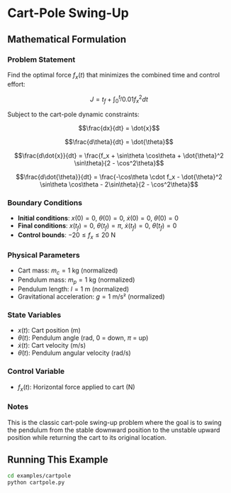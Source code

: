 # Cart-Pole Swing-Up

## Mathematical Formulation

### Problem Statement

Find the optimal force $f_x(t)$ that minimizes the combined time and control effort:

$$J = t_f + \int_0^{t_f} 0.01 f_x^2 dt$$

Subject to the cart-pole dynamic constraints:

$$\frac{dx}{dt} = \dot{x}$$

$$\frac{d\theta}{dt} = \dot{\theta}$$

$$\frac{d\dot{x}}{dt} = \frac{f_x + \sin\theta \cos\theta + \dot{\theta}^2 \sin\theta}{2 - \cos^2\theta}$$

$$\frac{d\dot{\theta}}{dt} = \frac{-\cos\theta \cdot f_x - \dot{\theta}^2 \sin\theta \cos\theta - 2\sin\theta}{2 - \cos^2\theta}$$

### Boundary Conditions

- **Initial conditions**: $x(0) = 0$, $\theta(0) = 0$, $\dot{x}(0) = 0$, $\dot{\theta}(0) = 0$
- **Final conditions**: $x(t_f) = 0$, $\theta(t_f) = \pi$, $\dot{x}(t_f) = 0$, $\dot{\theta}(t_f) = 0$
- **Control bounds**: $-20 \leq f_x \leq 20$ N

### Physical Parameters

- Cart mass: $m_c = 1$ kg (normalized)
- Pendulum mass: $m_p = 1$ kg (normalized)
- Pendulum length: $l = 1$ m (normalized)
- Gravitational acceleration: $g = 1$ m/s² (normalized)

### State Variables

- $x(t)$: Cart position (m)
- $\theta(t)$: Pendulum angle (rad, 0 = down, $\pi$ = up)
- $\dot{x}(t)$: Cart velocity (m/s)
- $\dot{\theta}(t)$: Pendulum angular velocity (rad/s)

### Control Variable

- $f_x(t)$: Horizontal force applied to cart (N)

### Notes

This is the classic cart-pole swing-up problem where the goal is to swing the pendulum from the stable downward position to the unstable upward position while returning the cart to its original location.

## Running This Example

```bash
cd examples/cartpole
python cartpole.py
```
